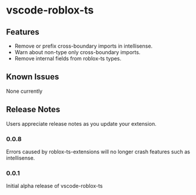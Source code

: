 # vscode-roblox-ts

## Features

- Remove or prefix cross-boundary imports in intellisense.
- Warn about non-type only cross-boundary imports.
- Remove internal fields from roblox-ts types.

## Known Issues

None currently

## Release Notes

Users appreciate release notes as you update your extension.

### 0.0.8

Errors caused by roblox-ts-extensions will no longer crash features such as intellisense.

### 0.0.1

Initial alpha release of vscode-roblox-ts

